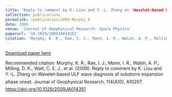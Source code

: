 ```yaml
---
title: "Reply to comment by K. Liou and Y.-L. Zhang on "Wavelet-based ULF wave diagnosis of substorm expansion phase onset""
collection: publications
permalink: /publication/2009-Murphy_b
date: 2009
venue: 'Journal of Geophysical Research: Space Physics'
paperurl: '10.1029/2009JA014351'
citation: 'Murphy, K. R., Rae, I. J., Mann, I. R., Walsh, A. P., Milling, D. K., Watt, C. E. J., et al. (2009). Reply to comment by K. Liou and Y.-L. Zhang on Wavelet-based ULF wave diagnosis of substorm expansion phase onset. Journal of Geophysical Research, 114(A10), A10207. https://doi.org/10.1029/2009JA014351'
---
```

[Download paper here](10.1029/2009JA014351)

Recommended citation: Murphy, K. R., Rae, I. J., Mann, I. R., Walsh, A. P., Milling, D. K., Watt, C. E. J., et al. (2009). Reply to comment by K. Liou and Y.-L. Zhang on Wavelet-based ULF wave diagnosis of substorm expansion phase onset. Journal of Geophysical Research, 114(A10), A10207. https://doi.org/10.1029/2009JA014351